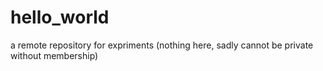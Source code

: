 # hello_world
a remote repository for expriments (nothing here, sadly cannot be private without membership)

